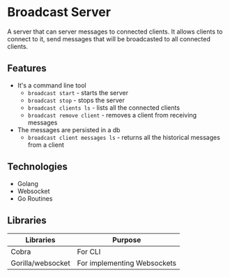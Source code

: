 # Broadcast Server
A server that can server messages to connected clients. It allows clients to connect to it, send messages that will be broadcasted to all connected clients.

## Features
- It's a command line tool
  - `broadcast start` - starts the server
  - `broadcast stop` - stops the server
  - `broadcast clients ls` - lists all the connected clients
  - `broadcast remove client` - removes a client from receiving messages
- The messages are persisted in a db
  - `broadcast client messages ls` - returns all the historical messages from a client


## Technologies
- Golang
- Websocket
- Go Routines

## Libraries
| Libraries         | Purpose                     |
|-------------------|-----------------------------|
| Cobra             | For CLI                     |
| Gorilla/websocket | For implementing Websockets |


